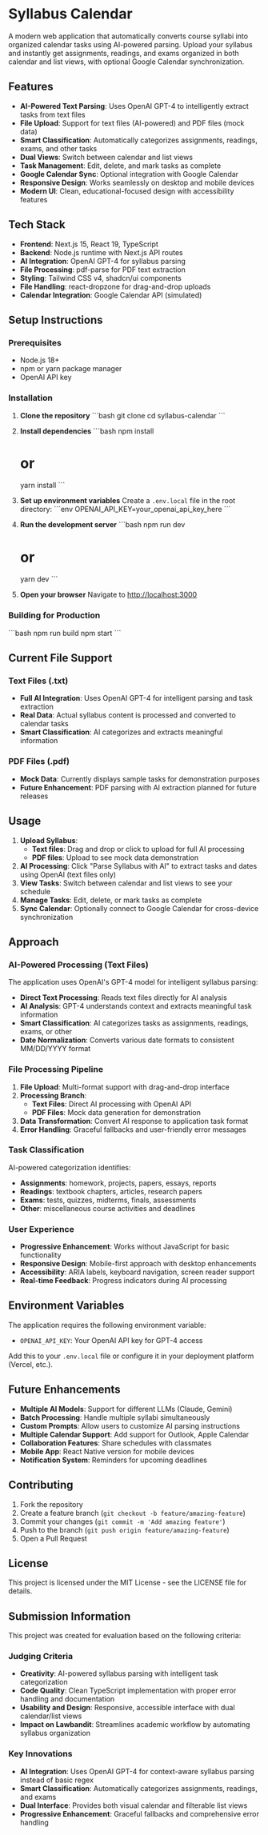 # Syllabus Calendar

A modern web application that automatically converts course syllabi into organized calendar tasks using AI-powered parsing. Upload your syllabus and instantly get assignments, readings, and exams organized in both calendar and list views, with optional Google Calendar synchronization.

## Features

- **AI-Powered Text Parsing**: Uses OpenAI GPT-4 to intelligently extract tasks from text files
- **File Upload**: Support for text files (AI-powered) and PDF files (mock data)
- **Smart Classification**: Automatically categorizes assignments, readings, exams, and other tasks
- **Dual Views**: Switch between calendar and list views
- **Task Management**: Edit, delete, and mark tasks as complete
- **Google Calendar Sync**: Optional integration with Google Calendar
- **Responsive Design**: Works seamlessly on desktop and mobile devices
- **Modern UI**: Clean, educational-focused design with accessibility features

## Tech Stack

- **Frontend**: Next.js 15, React 19, TypeScript
- **Backend**: Node.js runtime with Next.js API routes
- **AI Integration**: OpenAI GPT-4 for syllabus parsing
- **File Processing**: pdf-parse for PDF text extraction
- **Styling**: Tailwind CSS v4, shadcn/ui components
- **File Handling**: react-dropzone for drag-and-drop uploads
- **Calendar Integration**: Google Calendar API (simulated)

## Setup Instructions

### Prerequisites

- Node.js 18+ 
- npm or yarn package manager
- OpenAI API key

### Installation

1. **Clone the repository**
   \`\`\`bash
   git clone <repository-url>
   cd syllabus-calendar
   \`\`\`

2. **Install dependencies**
   \`\`\`bash
   npm install
   # or
   yarn install
   \`\`\`

3. **Set up environment variables**
   Create a `.env.local` file in the root directory:
   \`\`\`env
   OPENAI_API_KEY=your_openai_api_key_here
   \`\`\`

4. **Run the development server**
   \`\`\`bash
   npm run dev
   # or
   yarn dev
   \`\`\`

5. **Open your browser**
   Navigate to [http://localhost:3000](http://localhost:3000)

### Building for Production

\`\`\`bash
npm run build
npm start
\`\`\`

## Current File Support

### Text Files (.txt)
- **Full AI Integration**: Uses OpenAI GPT-4 for intelligent parsing and task extraction
- **Real Data**: Actual syllabus content is processed and converted to calendar tasks
- **Smart Classification**: AI categorizes and extracts meaningful information

### PDF Files (.pdf)
- **Mock Data**: Currently displays sample tasks for demonstration purposes
- **Future Enhancement**: PDF parsing with AI extraction planned for future releases

## Usage

1. **Upload Syllabus**: 
   - **Text files**: Drag and drop or click to upload for full AI processing
   - **PDF files**: Upload to see mock data demonstration
2. **AI Processing**: Click "Parse Syllabus with AI" to extract tasks and dates using OpenAI (text files only)
3. **View Tasks**: Switch between calendar and list views to see your schedule
4. **Manage Tasks**: Edit, delete, or mark tasks as complete
5. **Sync Calendar**: Optionally connect to Google Calendar for cross-device synchronization

## Approach

### AI-Powered Processing (Text Files)
The application uses OpenAI's GPT-4 model for intelligent syllabus parsing:
- **Direct Text Processing**: Reads text files directly for AI analysis
- **AI Analysis**: GPT-4 understands context and extracts meaningful task information
- **Smart Classification**: AI categorizes tasks as assignments, readings, exams, or other
- **Date Normalization**: Converts various date formats to consistent MM/DD/YYYY format

### File Processing Pipeline
1. **File Upload**: Multi-format support with drag-and-drop interface
2. **Processing Branch**:
   - **Text Files**: Direct AI processing with OpenAI API
   - **PDF Files**: Mock data generation for demonstration
3. **Data Transformation**: Convert AI response to application task format
4. **Error Handling**: Graceful fallbacks and user-friendly error messages

### Task Classification
AI-powered categorization identifies:
- **Assignments**: homework, projects, papers, essays, reports
- **Readings**: textbook chapters, articles, research papers
- **Exams**: tests, quizzes, midterms, finals, assessments
- **Other**: miscellaneous course activities and deadlines

### User Experience
- **Progressive Enhancement**: Works without JavaScript for basic functionality
- **Responsive Design**: Mobile-first approach with desktop enhancements
- **Accessibility**: ARIA labels, keyboard navigation, screen reader support
- **Real-time Feedback**: Progress indicators during AI processing


## Environment Variables

The application requires the following environment variable:

- `OPENAI_API_KEY`: Your OpenAI API key for GPT-4 access

Add this to your `.env.local` file or configure it in your deployment platform (Vercel, etc.).

## Future Enhancements

- **Multiple AI Models**: Support for different LLMs (Claude, Gemini)
- **Batch Processing**: Handle multiple syllabi simultaneously
- **Custom Prompts**: Allow users to customize AI parsing instructions
- **Multiple Calendar Support**: Add support for Outlook, Apple Calendar
- **Collaboration Features**: Share schedules with classmates
- **Mobile App**: React Native version for mobile devices
- **Notification System**: Reminders for upcoming deadlines

## Contributing

1. Fork the repository
2. Create a feature branch (`git checkout -b feature/amazing-feature`)
3. Commit your changes (`git commit -m 'Add amazing feature'`)
4. Push to the branch (`git push origin feature/amazing-feature`)
5. Open a Pull Request

## License

This project is licensed under the MIT License - see the LICENSE file for details.

## Submission Information

This project was created for evaluation based on the following criteria:

### Judging Criteria
- **Creativity**: AI-powered syllabus parsing with intelligent task categorization
- **Code Quality**: Clean TypeScript implementation with proper error handling and documentation
- **Usability and Design**: Responsive, accessible interface with dual calendar/list views
- **Impact on Lawbandit**: Streamlines academic workflow by automating syllabus organization

### Key Innovations
- **AI Integration**: Uses OpenAI GPT-4 for context-aware syllabus parsing instead of basic regex
- **Smart Classification**: Automatically categorizes assignments, readings, and exams
- **Dual Interface**: Provides both visual calendar and filterable list views
- **Progressive Enhancement**: Graceful fallbacks and comprehensive error handling

